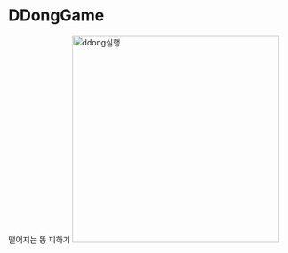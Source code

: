# DDongGame
떨어지는 똥 피하기
<img width="372" alt="ddong실행" src="https://user-images.githubusercontent.com/52342363/110474282-d6f23200-8122-11eb-8f42-025e49c1bb2d.PNG">
